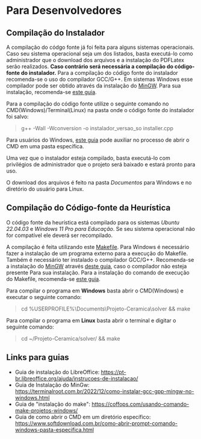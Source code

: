 # Para Desenvolvedores

## Compilação do Instalador

A compilação do códgo fonte já foi feita para alguns sistemas operacionais. Caso seu sistema operacional seja um dos listados, basta executá-lo como administrador que o download dos arquivos e a instalação do PDFLatex serão realizados. **Caso contrário será necessária a compilação do código-fonte do instalador.** Para a compilação do código fonte do instalador recomenda-se o uso do compilador GCC/G++. Em sistemas Windows esse compilador pode ser obtido através da instalação do [MinGW](https://www.mingw-w64.org/). Para sua instalação, recomenda-se [este guia](https://terminalroot.com.br/2022/12/como-instalar-gcc-gpp-mingw-no-windows.html). 

Para a compilação do código fonte utilize o seguinte comando no CMD(Windows)/Terminal(Linux) na pasta onde o código fonte do instalador foi salvo:

> g++ -Wall -Wconversion -o instalador_versao_so installer.cpp

Para usuários do Windows, [este guia](https://www.softdownload.com.br/como-abrir-prompt-comando-windows-pasta-especifica.html) pode auxiliar no processo de abrir o CMD em uma pasta específica.

Uma vez que o instalador esteja compilado, basta executá-lo com privilégios de administrador que o projeto será baixado e estará pronto para uso.

O download dos arquivos é feito na pasta *Documentos* para Windows e no diretório do usuário para Linux.

## Compilação do Código-fonte da Heurística

O código fonte da heurística está compilado para os sistemas *Ubuntu 22.04.03* e *Windows 11 Pro para Educação*. Se seu sistema operacional não for compatível ele deverá ser recompilado.

A compilação é feita utilizando este [Makefile](solver/Makefile). Para Windows é necessário fazer a instalação de um programa externo para a execução do Makefile. Também é necessário ter instalado o compilador GCC/G++. Recomenda-se a instalação do [MinGW](https://www.mingw-w64.org/) através [deste guia](https://terminalroot.com.br/2022/12/como-instalar-gcc-gpp-mingw-no-windows.html), caso o compilador não esteja presente Para sua instalação. Para a instalação do comando de execução do Makefile, recomenda-se [este guia](https://coffops.com/usando-comando-make-projetos-windows/).


Para compilar o programa em **Windows** basta abrir o CMD(Windows) e executar o seguinte comando:

> cd %USERPROFILE%\Documents\Projeto-Ceramica\solver && make

Para compilar o programa em **Linux** basta abrir o terminal e digitar o seguinte comando:

> cd ~/Projeto-Ceramica/solver/ && make


## Links para guias

- Guia de instalação do LibreOffice: https://pt-br.libreoffice.org/ajuda/instrucoes-de-instalacao/
- Guia de Instalação do MinGw: https://terminalroot.com.br/2022/12/como-instalar-gcc-gpp-mingw-no-windows.html
- Guia de "instalação do make": https://coffops.com/usando-comando-make-projetos-windows/
- Guia de como abrir o CMD em um diretório específico: https://www.softdownload.com.br/como-abrir-prompt-comando-windows-pasta-especifica.html